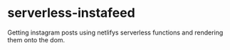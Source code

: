 # serverless-instafeed

Getting instagram posts using netlifys serverless functions and rendering them onto the dom.
